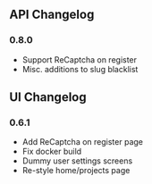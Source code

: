 ## API Changelog

### 0.8.0

* Support ReCaptcha on register
* Misc. additions to slug blacklist

## UI Changelog

### 0.6.1

* Add ReCaptcha on register page
* Fix docker build
* Dummy user settings screens
* Re-style home/projects page
